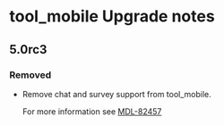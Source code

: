 # tool_mobile Upgrade notes

## 5.0rc3

### Removed

- Remove chat and survey support from tool_mobile.

  For more information see [MDL-82457](https://tracker.moodle.org/browse/MDL-82457)
